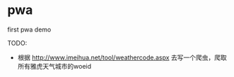 # pwa
first pwa demo

TODO: 

* 根据 http://www.imeihua.net/tool/weathercode.aspx 去写一个爬虫，爬取所有雅虎天气城市的woeid
